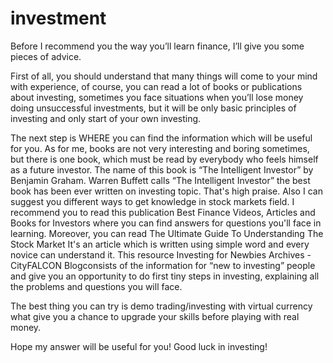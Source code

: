 # investment

Before I recommend you the way you’ll learn finance, I’ll give you some pieces of advice.

First of all, you should understand that many things will come to your mind with experience, of course, you can read a lot of books or publications about investing, sometimes you face situations when you’ll lose money doing unsuccessful investments, but it will be only basic principles of investing and only start of your own investing.

The next step is WHERE you can find the information which will be useful for you. As for me, books are not very interesting and boring sometimes, but there is one book, which must be read by everybody who feels himself as a future investor. The name of this book is “The Intelligent Investor” by Benjamin Graham. Warren Buffett calls “The Intelligent Investor” the best book has been ever written on investing topic. That's high praise. Also I can suggest you different ways to get knowledge in stock markets field. I recommend you to read this publication Best Finance Videos, Articles and Books for Investors where you can find answers for questions you'll face in learning. Moreover, you can read The Ultimate Guide To Understanding The Stock Market It's an article which is written using simple word and every novice can understand it. This resource Investing for Newbies Archives - CityFALCON Blogconsists of the information for “new to investing” people and give you an opportunity to do first tiny steps in investing, explaining all the problems and questions you will face.

The best thing you can try is demo trading/investing with virtual currency what give you a chance to upgrade your skills before playing with real money.

Hope my answer will be useful for you! Good luck in investing!
